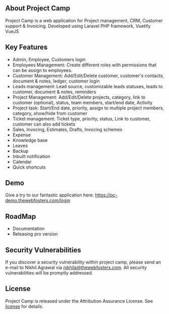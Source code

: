 ## About Project Camp

Project Camp is a web application for Project management, CRM, Customer support & Invoicing. Developed using Laravel PHP framework, Vuetify VueJS

## Key Features

- Admin, Employee, Customers login
- Employees Management: Create different roles with permissions that can be assign to employees.
- Customer Management: Add/Edit/Delete customer, customer's contacts, document & notes, ledger, customer login
- Leads management: Lead source, customizable leads statuses, leads to customer, document & notes, reminders
- Project Management: Add/Edit/Delete projects, category, link to customer (optional), status, team members, start/end date, Activity
- Project task: Start/End date, priority, assign to multiple project members, category, show/hide from customer
- Ticket management: Ticket type, priority, status, Link to customer, customer can also add tickets
- Sales, Invocing, Estimates, Drafts, Invocing schemes
- Expense
- Knowledge base
- Leaves
- Backup
- Inbuilt notification
- Calendar
- Quick shortcuts

## Demo

Give a try to our fantastic application here: https://pc-demo.thewebfosters.com/login

## RoadMap
- Documentation
- Releasing pro version

## Security Vulnerabilities

If you discover a security vulnerability within project camp, please send an e-mail to Nikhil Agrawal via [nikhila@thewebfosters.com](mailto:nikhila@thewebfosters.com). All security vulnerabilities will be promptly addressed.

## License

Project Camp is released under the Attribution Assurance License. See [license](https://github.com/TheWebFosters/project-camp/blob/master/LICENSE) for details.
